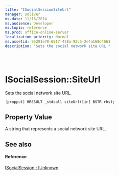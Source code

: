 ```yaml
---
title: "ISocialSessionSiteUrl"
manager: soliver
ms.date: 11/16/2014
ms.audience: Developer
ms.topic: reference
ms.prod: office-online-server
localization_priority: Normal
ms.assetid: 95281e78-6517-428a-93c5-2e4a168d4661
description: "Sets the social network site URL."
 
 
---
```


# ISocialSession::SiteUrl

Sets the social network site URL. 
  
```
[propput] HRESULT _stdcall siteUrl([in] BSTR rhs);
```

## Property Value

A string that represents a social network site URL.
  
## See also

#### Reference

[ISocialSession : IUnknown](isocialsessioniunknown.md)

